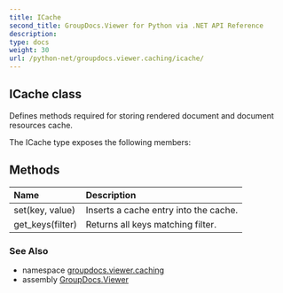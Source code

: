 ```yaml
---
title: ICache
second_title: GroupDocs.Viewer for Python via .NET API Reference
description: 
type: docs
weight: 30
url: /python-net/groupdocs.viewer.caching/icache/
---
```


## ICache class

Defines methods required for storing rendered document and document resources сache.

The ICache type exposes the following members:
## Methods
| Name | Description |
| :- | :- |
|set(key, value)|Inserts a cache entry into the cache.|
|get_keys(filter)|Returns all keys matching filter.|

### See Also

* namespace [groupdocs.viewer.caching](/python-net/groupdocs.viewer.caching/)
* assembly [GroupDocs.Viewer](/viewer/python-net/)

